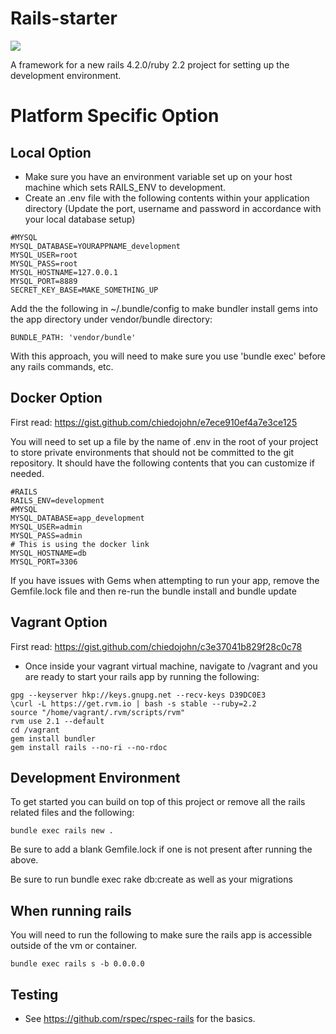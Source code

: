 Rails-starter
=========
<img src="https://travis-ci.org/chiedojohn/rails-starter.svg?branch=react" />

A framework for a new rails 4.2.0/ruby 2.2 project for setting up the development environment.

Platform Specific Option
====================
Local Option
--------------------
- Make sure you have an environment variable set up on your host machine which sets RAILS_ENV to development.
- Create an .env file with the following contents within your application directory (Update the port, username and password in accordance with your local database setup)

```
#MYSQL
MYSQL_DATABASE=YOURAPPNAME_development
MYSQL_USER=root
MYSQL_PASS=root
MYSQL_HOSTNAME=127.0.0.1
MYSQL_PORT=8889
SECRET_KEY_BASE=MAKE_SOMETHING_UP
```

Add the the following in ~/.bundle/config to make bundler install gems into the app directory under vendor/bundle directory:

```
BUNDLE_PATH: 'vendor/bundle'
```

With this approach, you will need to make sure you use 'bundle exec' before any rails commands, etc.

Docker Option
--------------
First read: https://gist.github.com/chiedojohn/e7ece910ef4a7e3ce125

You will need to set up a file by the name of .env in the root of your project to store private environments that should not be committed to the git repository. It should have the following contents that you can customize if needed.

```
#RAILS
RAILS_ENV=development
#MYSQL
MYSQL_DATABASE=app_development
MYSQL_USER=admin
MYSQL_PASS=admin
# This is using the docker link
MYSQL_HOSTNAME=db
MYSQL_PORT=3306
```

If you have issues with Gems when attempting to run your app, remove the Gemfile.lock file and then re-run the bundle install and bundle update

Vagrant Option
----------------
First read: https://gist.github.com/chiedojohn/c3e37041b829f28c0c78

- Once inside your vagrant virtual machine, navigate to /vagrant and you are ready to start your rails app by running the following:

```
gpg --keyserver hkp://keys.gnupg.net --recv-keys D39DC0E3
\curl -L https://get.rvm.io | bash -s stable --ruby=2.2
source "/home/vagrant/.rvm/scripts/rvm"
rvm use 2.1 --default
cd /vagrant
gem install bundler
gem install rails --no-ri --no-rdoc
```

Development Environment
----------
To get started you can build on top of this project or remove all the rails related files and the following:

```
bundle exec rails new .
```

Be sure to add a blank Gemfile.lock if one is not present after running the above.

Be sure to run bundle exec rake db:create as well as your migrations

When running rails
-----------
You will need to run the following to make sure the rails app is accessible outside of the vm or container.

```bundle exec rails s -b 0.0.0.0```

Testing
-----------
- See https://github.com/rspec/rspec-rails for the basics.

